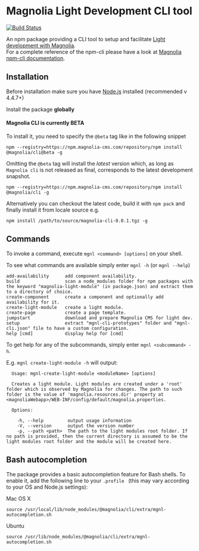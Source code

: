 # Magnolia Light Development CLI tool #

[![Build Status](https://jenkins.magnolia-cms.com/job/build_npm-cli/badge/icon)](https://jenkins.magnolia-cms.com/job/build_npm-cli/)

An npm package providing a CLI tool to setup and facilitate [Light development with Magnolia](https://documentation.magnolia-cms.com/display/DOCS/Light+development+in+Magnolia).   
For a complete reference of the npm-cli please have a look at [Magnolia npm-cli documentation](https://documentation.magnolia-cms.com/display/DOCS/Magnolia+npm-cli).


## Installation ##
Before installation make sure you have [Node.js](https://nodejs.org) installed (recommended v 4.4.7+)

Install the package **globally**

#### Magnolia CLI is currently BETA ####
To install it, you need to specify the `@beta` tag like in the following snippet

`npm --registry=https://npm.magnolia-cms.com/repository/npm install @magnolia/cli@beta -g`

Omitting the `@beta` tag will install the *latest* version which, as long as `Magnolia cli` is not released as final, corresponds to the latest development snapshot.

`npm --registry=https://npm.magnolia-cms.com/repository/npm install @magnolia/cli -g`

Alternatively you can checkout the latest code, build it with `npm pack` and finally install it from locale source e.g.

`npm install /path/to/source/magnolia-cli-0.0.1.tgz -g`



## Commands ##
To invoke a command, execute `mgnl <command> [options]` on your shell.      

To see what commands are available simply enter  `mgnl -h` (or `mgnl --help`)

```
add-availability      add component availability.
build                 scan a node_modules folder for npm packages with the keyword "magnolia-light-module" (in package.json) and extract them to a directory of choice.
create-component      create a component and optionally add availability for it.
create-light-module   create a light module.
create-page           create a page template.
jumpstart             download and prepare Magnolia CMS for light dev.
setup                 extract "mgnl-cli-prototypes" folder and "mgnl-cli.json" file to have a custom configuration.
help [cmd]            display help for [cmd]
```

To get help for any of the subcommands, simply enter `mgnl <subcommand> -h`.   

E.g. `mgnl create-light-module -h` will output:   

```
  Usage: mgnl-create-light-module <moduleName> [options]

  Creates a light module. Light modules are created under a 'root' folder which is observed by Magnolia for changes. The path to such folder is the value of 'magnolia.resources.dir' property at <magnoliaWebapp>/WEB-INF/config/default/magnolia.properties.

  Options:

    -h, --help         output usage information
    -V, --version      output the version number
    -p, --path <path>  The path to the light modules root folder. If no path is provided, then the current directory is assumed to be the light modules root folder and the module will be created here.   
```


## Bash autocompletion ##
The package provides a basic autocompletion feature for Bash shells. To enable it, add the following line to your ```.profile ``` (this may vary according to your OS and Node.js settings):   

Mac OS X
```
source /usr/local/lib/node_modules/@magnolia/cli/extra/mgnl-autocompletion.sh
```
Ubuntu
```
source /usr/lib/node_modules/@magnolia/cli/extra/mgnl-autocompletion.sh
```
